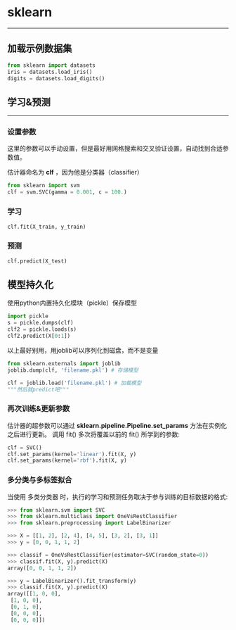 # sklearn

---

## 加载示例数据集

```python
from sklearn import datasets
iris = datasets.load_iris()
digits = datasets.load_digits()
```
## 学习&预测 
---
### 设置参数
这里的参数可以手动设置，但是最好用网格搜索和交叉验证设置，自动找到合适参数值。

估计器命名为 **clf** ，因为他是分类器（classifier）

```python
from sklearn import svm
clf = svm.SVC(gamma = 0.001, c = 100.)
```

### 学习
```python
clf.fit(X_train, y_train)
```

### 预测
```python
clf.predict(X_test)

```

## 模型持久化
使用python内置持久化模块（pickle）保存模型
```python
import pickle
s = pickle.dumps(clf)
clf2 = pickle.loads(s)
clf2.predict(X[0:1])
```
以上最好别用，用joblib可以序列化到磁盘，而不是变量
```python
from sklearn.externals import joblib
joblib.dump(clf, 'filename.pkl') # 存储模型

clf = joblib.load('filename.pkl') # 加载模型
"""然后就predict吧"""
```

### 再次训练&更新参数

估计器的超参数可以通过 **sklearn.pipeline.Pipeline.set_params** 方法在实例化之后进行更新。 调用 fit() 多次将覆盖以前的 fit() 所学到的参数:

```python
clf = SVC()
clf.set_params(kernel='linear').fit(X, y)
clf.set_params(kernel='rbf').fit(X, y) 
```

### 多分类与多标签拟合

当使用 多类分类器 时，执行的学习和预测任务取决于参与训练的目标数据的格式:
```python
>>> from sklearn.svm import SVC
>>> from sklearn.multiclass import OneVsRestClassifier
>>> from sklearn.preprocessing import LabelBinarizer

>>> X = [[1, 2], [2, 4], [4, 5], [3, 2], [3, 1]]
>>> y = [0, 0, 1, 1, 2]

>>> classif = OneVsRestClassifier(estimator=SVC(random_state=0))
>>> classif.fit(X, y).predict(X)
array([0, 0, 1, 1, 2])

>>> y = LabelBinarizer().fit_transform(y)
>>> classif.fit(X, y).predict(X)
array([[1, 0, 0],
 [1, 0, 0],
 [0, 1, 0],
 [0, 0, 0],
 [0, 0, 0]])
```
